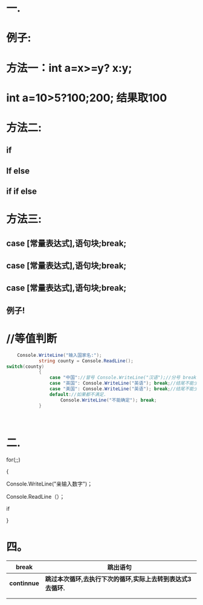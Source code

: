 # 一.

# 例子:

# 方法一：int a=x>=y? x:y;

# int a=10>5?100;200; 结果取100

# 方法二:

## if

## lf  else

## if    if  else       

# 方法三:

## case [常量表达式],语句块;break;

## case [常量表达式],语句块;break;

## case [常量表达式],语句块;break;

## 例子!

#         //等值判断

```c#
    Console.WriteLine("输入国家名:");
​            string county = Console.ReadLine();
switch(county)
​            {
​                case "中国"://冒号 Console.WriteLine("汉语");//分号 break;//结尾不能少
​                case "英国": Console.WriteLine("英语"); break;//结尾不能少
​                case "美国": Console.WriteLine("英语"); break;//结尾不能少
​                default://如果都不满足.
​                    Console.WriteLine("不能确定"); break;
​            }   


```



```c#
       
```

# 二.

for(;;)

{

Console.WriteLine("亲输入数字")；

Console.ReadLine（）；

if





}





# 四。

| **break**     | **跳出语句**                                                 |
| ------------- | ------------------------------------------------------------ |
| **continnue** | **跳过本次循环,去执行下次的循环,实际上去转到表达式3去循环.** |
|               |                                                              |
|               |                                                              |

